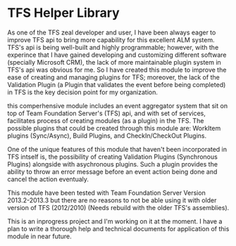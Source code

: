 TFS Helper Library
=========

As one of the TFS zeal developer and user, I have been always eager to improve TFS api to bring more capability for this excellent ALM system. 
TFS's api is being well-built and highly programmable; however, with the experince that I have gained developing and customizing different software (specially Microsoft CRM), the lack of more maintainable plugin system in TFS's api was obvious for me. So I have created this module to improve the ease of creating and managing plugins for TFS; moreover, the lack of the Validation Plugin (a Plugin that validates the event before being completed) in TFS is the key decision point for my organization.

this comperhensive module includes an event aggregator system that sit on top of Team Foundation Server's (TFS) api, and with set of services, facilitates process of creating modules (as a plugin) in the TFS.
The possible plugins that could be created through this module are: WorkItem plugins (Sync/Async), Build Plugins, and CheckIn/CheckOut Plugins.

One of the unique features of this module that haven't been incorporated in TFS intself is, the possibility of creating Validation Plugins (Synchronous Plugins) alongside with asychronous plugins. Such a plugin provides the ability to throw an error message before an event action being done and cancel the action eventualy.

This module have been tested with Team Foundation Server Version 2013.2-2013.3 but there are no reasons to not be able using it with older version of TFS (2012/2010) (Needs rebuild with the older TFS's assemblies).

This is an inprogress project and I'm working on it at the moment. 
I have a plan to write a thorough help and technical documents for application of this module in near future.
